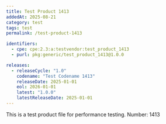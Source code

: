 ```yaml
---
title: Test Product 1413
addedAt: 2025-08-21
category: test
tags: test
permalink: /test-product-1413

identifiers:
  - cpe: cpe:2.3:a:testvendor:test_product_1413
  - purl: pkg:generic/test_product_1413@1.0.0

releases:
  - releaseCycle: "1.0"
    codename: "Test Codename 1413"
    releaseDate: 2025-01-01
    eol: 2026-01-01
    latest: "1.0.0"
    latestReleaseDate: 2025-01-01
---
```


This is a test product file for performance testing. Number: 1413
